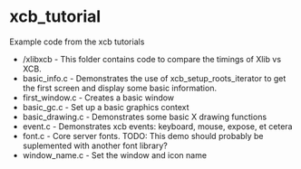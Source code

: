 xcb_tutorial
============

Example code from the xcb tutorials

* /xlibxcb - This folder contains code to compare the timings of Xlib vs XCB.
* basic_info.c - Demonstrates the use of xcb_setup_roots_iterator to get the first screen and display some basic
information.
* first_window.c - Creates a basic window
* basic_gc.c - Set up a basic graphics context
* basic_drawing.c - Demonstrates some basic X drawing functions
* event.c - Demonstrates xcb events: keyboard, mouse, expose, et cetera
* font.c - Core server fonts. TODO: This demo should probably be suplemented with another font library?
* window_name.c - Set the window and icon name
